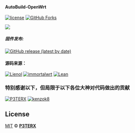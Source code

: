 ﻿#### AutoBuild-OpenWrt
 [1]: https://img.shields.io/badge/license-MIT-brightgreen.svg
 [2]: /LICENSE

[![license][1]][2]
[![GitHub Forks](https://img.shields.io/github/forks/HiJwm/My-OpenWrt.svg?style=flat-square&label=Forks)](https://github.com/HiJwm/My-OpenWrt/)

<img src="https://v2.jinrishici.com/one.svg?font-size=24&spacing=2&color=Black">

##### 固件发布:

[![GitHub release (latest by date)](https://img.shields.io/github/v/release/HiJwm/My_OpenWrt?style=for-the-badge&label=固件下载)](https://github.com/HiJwm/My-OpenWrt/releases/latest)



#### 源码来源：
[![Lienol](https://img.shields.io/badge/package-Lienol-blueviolet.svg?style=flat&logo=appveyor)](https://github.com/Lienol/openwrt) 
[![immortalwrt](https://img.shields.io/badge/immortalwrt-openwrt-orange.svg?style=flat&logo=appveyor)](https://github.com/immortalwrt/immortalwrt) 
[![Lean](https://img.shields.io/badge/package-Lean-blueviolet.svg?style=flat&logo=appveyor)](https://github.com/coolsnowwolf/lede) 

### 特别感谢以下，但局限于以下各位大神对代码做出的贡献
[![P3TERX](https://img.shields.io/badge/Actions-P3TERX-success.svg?style=flat&logo=appveyor)](https://github.com/P3TERX/Actions-OpenWrt)
[![kenzok8](https://img.shields.io/badge/kenzok8-success.svg?style=flat&logo=appveyor)](https://github.com/kenzok8/openwrt-packages)



## License

[MIT](https://github.com/P3TERX/Actions-OpenWrt/blob/main/LICENSE) © [**P3TERX**](https://p3terx.com)
